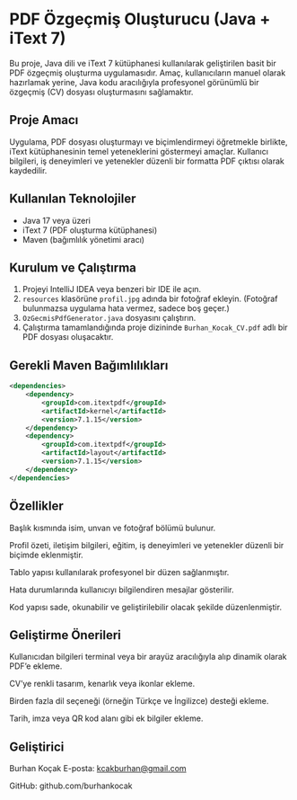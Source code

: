 # PDF Özgeçmiş Oluşturucu (Java + iText 7)

Bu proje, Java dili ve iText 7 kütüphanesi kullanılarak geliştirilen basit bir PDF özgeçmiş oluşturma uygulamasıdır. Amaç, kullanıcıların manuel olarak hazırlamak yerine, Java kodu aracılığıyla profesyonel görünümlü bir özgeçmiş (CV) dosyası oluşturmasını sağlamaktır.

## Proje Amacı
Uygulama, PDF dosyası oluşturmayı ve biçimlendirmeyi öğretmekle birlikte, iText kütüphanesinin temel yeteneklerini göstermeyi amaçlar. Kullanıcı bilgileri, iş deneyimleri ve yetenekler düzenli bir formatta PDF çıktısı olarak kaydedilir.

## Kullanılan Teknolojiler
- Java 17 veya üzeri  
- iText 7 (PDF oluşturma kütüphanesi)  
- Maven (bağımlılık yönetimi aracı)

## Kurulum ve Çalıştırma
1. Projeyi IntelliJ IDEA veya benzeri bir IDE ile açın.  
2. `resources` klasörüne `profil.jpg` adında bir fotoğraf ekleyin. (Fotoğraf bulunmazsa uygulama hata vermez, sadece boş geçer.)  
3. `OzGecmisPdfGenerator.java` dosyasını çalıştırın.  
4. Çalıştırma tamamlandığında proje dizininde `Burhan_Kocak_CV.pdf` adlı bir PDF dosyası oluşacaktır.

## Gerekli Maven Bağımlılıkları
```xml
<dependencies>
    <dependency>
        <groupId>com.itextpdf</groupId>
        <artifactId>kernel</artifactId>
        <version>7.1.15</version>
    </dependency>
    <dependency>
        <groupId>com.itextpdf</groupId>
        <artifactId>layout</artifactId>
        <version>7.1.15</version>
    </dependency>
</dependencies>
```
## Özellikler

Başlık kısmında isim, unvan ve fotoğraf bölümü bulunur.

Profil özeti, iletişim bilgileri, eğitim, iş deneyimleri ve yetenekler düzenli bir biçimde eklenmiştir.

Tablo yapısı kullanılarak profesyonel bir düzen sağlanmıştır.

Hata durumlarında kullanıcıyı bilgilendiren mesajlar gösterilir.

Kod yapısı sade, okunabilir ve geliştirilebilir olacak şekilde düzenlenmiştir.

## Geliştirme Önerileri

Kullanıcıdan bilgileri terminal veya bir arayüz aracılığıyla alıp dinamik olarak PDF’e ekleme.

CV’ye renkli tasarım, kenarlık veya ikonlar ekleme.

Birden fazla dil seçeneği (örneğin Türkçe ve İngilizce) desteği ekleme.

Tarih, imza veya QR kod alanı gibi ek bilgiler ekleme.

## Geliştirici

Burhan Koçak
E-posta: kcakburhan@gmail.com

GitHub: github.com/burhankocak


